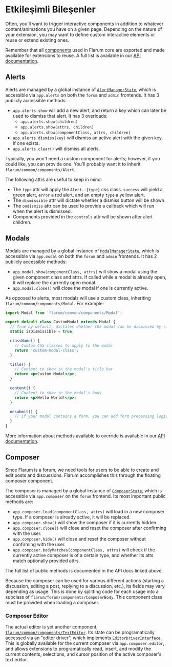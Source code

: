 # Etkileşimli Bileşenler

Often, you'll want to trigger interactive components in addition to whatever content/animations you have on a given page. Depending on the nature of your extension, you may want to define custom interactive elements or reuse or extend existing ones.

Remember that all [components](frontend.md#components) used in Flarum core are exported and made available for extensions to reuse. A full list is available in our [API documentation](https://api.docs.flarum.org/js/master/identifiers.html).

## Alerts

Alerts are managed by a global instance of [`AlertManagerState`](https://api.docs.flarum.org/js/master/class/src/common/states/alertmanagerstate.ts~alertmanagerstate), which is accessible via `app.alerts` on both the `forum` and `admin` frontends. It has 3 publicly accessible methods:

- `app.alerts.show` will add a new alert, and return a key which can later be used to dismiss that alert. It has 3 overloads:
  - `app.alerts.show(children)`
  - `app.alerts.show(attrs, children)`
  - `app.alerts.show(componentClass, attrs, children)`
- `app.alerts.dismiss(key)` will dismiss an active alert with the given key, if one exists.
- `app.alerts.clear()` will dismiss all alerts.

Typically, you won't need a custom component for alerts; however, if you could like, you can provide one. You'll probably want it to inherit `flarum/common/components/Alert`.

The following attrs are useful to keep in mind:

- The `type` attr will apply the `Alert--{type}` css class. `success` will yield a green alert, `error` a red alert, and an empty `type` a yellow alert.
- The `dismissible` attr will dictate whether a dismiss button will be shown.
- The `ondismiss` attr can be used to provide a callback which will run when the alert is dismissed.
- Components provided in the `controls` attr will be shown after alert children.

## Modals

Modals are managed by a global instance of [`ModalManagerState`](https://api.docs.flarum.org/js/master/class/src/common/states/modalmanagerstate.js~modalmanagerstate), which is accessible via `app.modal` on both the `forum` and `admin` frontends. It has 2 publicly accessible methods:

- `app.modal.show(componentClass, attrs)` will show a modal using the given component class and attrs. If called while a modal is already open, it will replace the currently open modal.
- `app.modal.close()` will close the modal if one is currently active.

As opposed to alerts, most modals will use a custom class, inheriting `flarum/common/components/Modal`. For example:

```jsx
import Modal from 'flarum/common/components/Modal';

export default class CustomModal extends Modal {
  // True by default, dictates whether the modal can be dismissed by clicking on the background or in the top right corner.
  static isDismissible = true;

  className() {
    // Custom CSS classes to apply to the modal
    return 'custom-modal-class';
  }

  title() {
    // Content to show in the modal's title bar
    return <p>Custom Modal</p>;
  }

  content() {
    // Content to show in the modal's body
    return <p>Hello World!</p>;
  }

  onsubmit() {
    // If your modal contains a form, you can add form processing logic here.
  }
}
```

More information about methods available to override is available in our [API documentation](https://api.docs.flarum.org/js/master/class/src/common/components/modal.js~modal).

## Composer

Since Flarum is a forum, we need tools for users to be able to create and edit posts and discussions. Flarum accomplishes this through the floating composer component.

The composer is managed by a global instance of [`ComposerState`](https://api.docs.flarum.org/js/master/class/src/common/states/modalmanagerstate.js~modalmanagerstate), which is accessible via `app.composer` on the `forum` frontend. Its most important public methods are:

- `app.composer.load(componentClass, attrs)` will load in a new composer type. If a composer is already active, it will be replaced.
- `app.composer.show()` will show the composer if it is currently hidden.
- `app.composer.close()` will close and reset the composer after confirming with the user.
- `app.composer.hide()` will close and reset the composer without confirming with the user.
- `app.composer.bodyMatches(componentClass, attrs)` will check if the currently active composer is of a certain type, and whether its atts match optionally provided attrs.

The full list of public methods is documented in the API docs linked above.

Because the composer can be used for various different actions (starting a discussion, editing a post, replying to a discussion, etc.), its fields may vary depending as usage. This is done by splitting code for each usage into a subclass of `flarum/forum/components/ComposerBody`. This component class must be provided when loading a composer.

### Composer Editor

The actual editor is yet another component, [`flarum/common/components/TextEditor`](https://api.docs.flarum.org/js/master/class/src/common/components/texteditor.js~texteditor). Its state can be programatically accessed via an "editor driver", which implements [`EditorDriverInterface`](https://github.com/flarum/core/blob/master/js/src/common/utils/EditorDriverInterface.ts). This is globally available for the current composer via `app.composer.editor`, and allows extensions to programatically read, insert, and modify the current contents, selections, and cursor position of the active composer's text editor.
